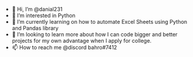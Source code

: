 - 👋 Hi, I’m @danial231
- 👀 I’m interested in Python
- 🌱 I’m currently learning on how to automate Excel Sheets using Python and Pandas library
- 💞️ I’m looking to learn more about how I can code bigger and better projects for my own advantage when I apply for college.
- 📫 How to reach me @discord bahro#7412

<!---
danial231/danial231 is a ✨ special ✨ repository because its `README.md` (this file) appears on your GitHub profile.
You can click the Preview link to take a look at your changes.
--->
